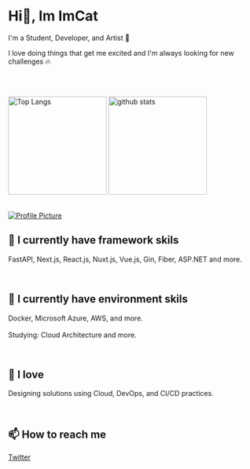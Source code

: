 <h1 align="left">Hi👋, Im ImCat</h1>



I'm a Student, Developer, and Artist 🎨


I love doing things that get me excited and I'm always looking for new challenges 🔥


<br>
<br>

<p align="left"> 
  <img alt="Top Langs" height="200px" src="https://github-stats-six-iota.vercel.app/api/top-langs/?username=Once-a-deadcat&layout=compact&show_icons=true&count_private=true&hide=html,css,Blade,Solidity,php,java" />
  <img alt="github stats" height="200px" src="https://github-stats-six-iota.vercel.app/api?username=Once-a-deadcat&show_icons=ture&count_private=true" />
</p>

<br>

<a href="https://honzaap.github.io/GithubCity/">
  <img src="https://raw.githubusercontent.com/Once-a-deadcat/Once-a-deadcat/main/screenshot.gif" alt="Profile Picture">
</a>

<br>


<h2 align="left">
📘 I currently have framework skils
</h2>

FastAPI, Next.js, React.js, Nuxt.js, Vue.js, Gin, Fiber, ASP.NET and more.


<br>


<h2 align="left">
📗 I currently have environment skils
</h2>

Docker, Microsoft Azure, AWS, and more.
<br>
<br>
Studying: Cloud Architecture and more.


<br>


<h2 align="left">
📕 I love 
</h2>

Designing solutions using Cloud, DevOps, and CI/CD practices.



<br>


<h2>
📫 How to reach me
</h2>


[Twitter](https://twitter.com/Hey_ImCat)


<br>

